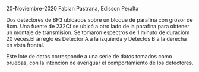 20-Noviembre-2020
Fabian Pastrana, Edisson Peralta

Dos detectores de BF3 ubicados sobre un bloque de parafina con grosor de 8cm.
Una fuente de 232Cf se ubicó a otro lado de la parafina para obtener un montaje de transmisión.
Se tomaron espectros de 1 minuto de duracióm 20 veces.El arreglo es Detector A a la izquierda y Detectos B a la derecha en vista frontal.

Este lote de datos corresponde a una serie de datos tomados como pruebas, con la intención de averiguar el comportamiento de los detectores.
